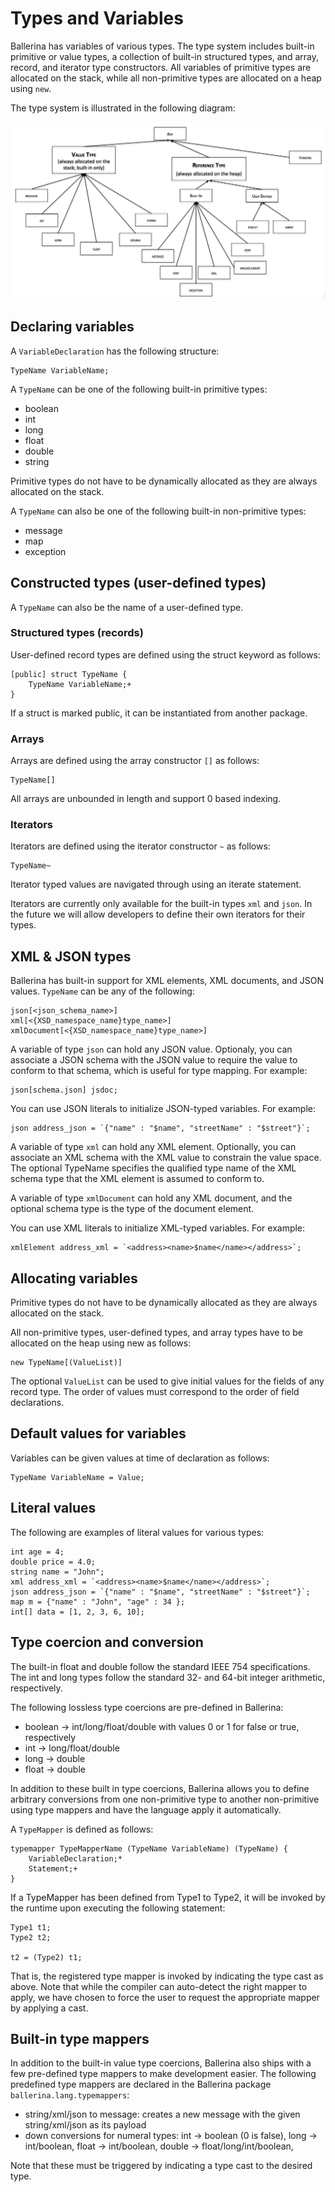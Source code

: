 # Types and Variables

Ballerina has variables of various types. The type system includes built-in primitive or value types, a collection of built-in structured types, and array, record, and iterator type constructors. All variables of primitive types are allocated on the stack, while all non-primitive types are allocated on a heap using `new`.

The type system is illustrated in the following diagram:

![alt text](../images/typesystem.png "Ballerina Type System")

## Declaring variables

A `VariableDeclaration` has the following structure:
```
TypeName VariableName;
```
A `TypeName` can be one of the following built-in primitive types:

* boolean
* int
* long
* float
* double
* string

Primitive types do not have to be dynamically allocated as they are always allocated on the stack.

A `TypeName` can also be one of the following built-in non-primitive types:

* message
* map
* exception

## Constructed types (user-defined types)
A `TypeName` can also be the name of a user-defined type.

### Structured types (records)

User-defined record types are defined using the struct keyword as follows:
```
[public] struct TypeName {
    TypeName VariableName;+
}
```
If a struct is marked public, it can be instantiated from another package.

### Arrays

Arrays are defined using the array constructor `[]` as follows:
```
TypeName[]
```
All arrays are unbounded in length and support 0 based indexing.

### Iterators

Iterators are defined using the iterator constructor `~` as follows:
```
TypeName~
```
Iterator typed values are navigated through using an iterate statement.

Iterators are currently only available for the built-in types `xml` and `json`. In the future we will allow developers to define their own iterators for their types.

## XML & JSON types

Ballerina has built-in support for XML elements, XML documents, and JSON values. `TypeName` can be any of the following:
```
json[<json_schema_name>]
xml[<{XSD_namespace_name}type_name>]
xmlDocument[<{XSD_namespace_name}type_name>]
```
A variable of type `json` can hold any JSON value. Optionaly, you can associate a JSON schema with the JSON value to require the value to conform to that schema, which is useful for type mapping. For example:
```
json[schema.json] jsdoc;
```

You can use JSON literals to initialize JSON-typed variables. For example:
```
json address_json = `{"name" : "$name", "streetName" : "$street"}`;
```

A variable of type `xml` can hold any XML element. Optionally, you can associate an XML schema with the XML value to constrain the value space. The optional TypeName specifies the qualified type name of the XML schema type that the XML element is assumed to conform to.

A variable of type `xmlDocument` can hold any XML document, and the optional schema type is the type of the document element.

You can use XML literals to initialize XML-typed variables. For example:
```
xmlElement address_xml = `<address><name>$name</name></address>`;
```

## Allocating variables

Primitive types do not have to be dynamically allocated as they are always allocated on the stack.

All non-primitive types, user-defined types, and array types have to be allocated on the heap using new as follows:
```
new TypeName[(ValueList)]
```
The optional `ValueList` can be used to give initial values for the fields of any record type. The order of values must correspond to the order of field declarations.

## Default values for variables

Variables can be given values at time of declaration as follows:
```
TypeName VariableName = Value;
```

## Literal values

The following are examples of literal values for various types:
```
int age = 4;
double price = 4.0;
string name = "John";
xml address_xml = `<address><name>$name</name></address>`;
json address_json = `{"name" : "$name", "streetName" : "$street"}`;
map m = {"name" : "John", "age" : 34 };
int[] data = [1, 2, 3, 6, 10];
```

## Type coercion and conversion

The built-in float and double follow the standard IEEE 754 specifications. The int and long types follow the standard 32- and 64-bit integer arithmetic, respectively.

The following lossless type coercions are pre-defined in Ballerina:

* boolean -> int/long/float/double with values 0 or 1 for false or true, respectively
* int -> long/float/double
* long -> double
* float -> double

In addition to these built in type coercions, Ballerina allows you to define arbitrary conversions from one non-primitive type to another non-primitive using type mappers and have the language apply it automatically.

A `TypeMapper` is defined as follows:
```
typemapper TypeMapperName (TypeName VariableName) (TypeName) {
    VariableDeclaration;*
    Statement;+
}
```
If a TypeMapper has been defined from Type1 to Type2, it will be invoked by the runtime upon executing the following statement:
```
Type1 t1;
Type2 t2;

t2 = (Type2) t1;
```

That is, the registered type mapper is invoked by indicating the type cast as above. Note that while the compiler can auto-detect the right mapper to apply, we have chosen to force the user to request the appropriate mapper by applying a cast.

## Built-in type mappers

In addition to the built-in value type coercions, Ballerina also ships with a few pre-defined type mappers to make development easier. The following predefined type mappers are declared in the Ballerina package `ballerina.lang.typemappers`:

* string/xml/json to message: creates a new message with the given string/xml/json as its payload
* down conversions for numeral types: int -> boolean (0 is false), long -> int/boolean, float -> int/boolean, double -> float/long/int/boolean,

Note that these must be triggered by indicating a type cast to the desired type.
